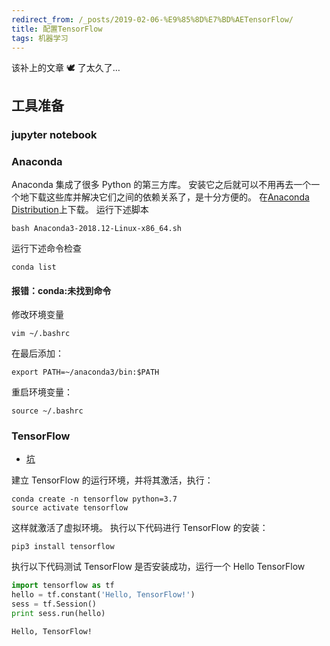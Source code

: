 ```yaml
---
redirect_from: /_posts/2019-02-06-%E9%85%8D%E7%BD%AETensorFlow/
title: 配置TensorFlow
tags: 机器学习
---
```


该补上的文章 🕊 了太久了…

## 工具准备

### jupyter notebook

### Anaconda

Anaconda 集成了很多 Python 的第三方库。 安装它之后就可以不用再去一个一个地下载这些库并解决它们之间的依赖关系了，是十分方便的。
在[Anaconda Distribution](https://www.anaconda.com/distribution/)上下载。
运行下述脚本

```
bash Anaconda3-2018.12-Linux-x86_64.sh
```

运行下述命令检查

```
conda list
```

#### 报错：conda:未找到命令

修改环境变量

```
vim ~/.bashrc
```

在最后添加：

```
export PATH=~/anaconda3/bin:$PATH
```

重启环境变量：

```
source ~/.bashrc
```

### TensorFlow

- [坑](https://my.oschina.net/lupeng/blog/2986495)

建立 TensorFlow 的运行环境，并将其激活，执行：

```
conda create -n tensorflow python=3.7
source activate tensorflow
```

这样就激活了虚拟环境。
执行以下代码进行 TensorFlow 的安装：

```
pip3 install tensorflow
```

执行以下代码测试 TensorFlow 是否安装成功，运行一个 Hello TensorFlow

```python
import tensorflow as tf
hello = tf.constant('Hello, TensorFlow!')
sess = tf.Session()
print sess.run(hello)
```

```
Hello, TensorFlow!
```
